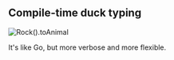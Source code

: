 ## Compile-time duck typing

![`Rock().toAnimal`](https://i.imgur.com/zPGNSlU.jpg)

It's like Go, but more verbose and more flexible.
